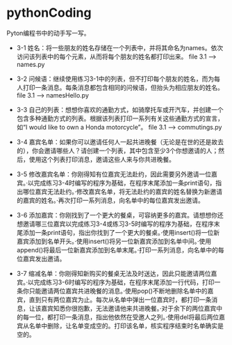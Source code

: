 # pythonCoding
Pyton编程书中的动手写一写。

- 3-1 姓名：将一些朋友的姓名存储在一个列表中，并将其命名为names。依次访问该列表中的每个元素，从而将每个朋友的姓名都打印出来。
file 3.1 --> names.py

- 3-2 问候语：继续使用练习3-1中的列表，但不打印每个朋友的姓名，而为每人打印一条消息。每条消息都包含相同的问候语，但抬头为相应朋友的姓名。
file 3.1 --> namesHello.py

- 3-3 自己的列表：想想你喜欢的通勤方式，如骑摩托车或开汽车，并创建一个包含多种通勤方式的列表。根据该列表打印一系列有关这些通勤方式的宣言，如“I would like to own a Honda motorcycle”。
file 3.1 --> commutings.py

- 3-4 嘉宾名单：如果你可以邀请任何人一起共进晚餐（无论是在世的还是故去的），你会邀请哪些人？请创建一个列表，其中包含至少3个你想邀请的人；然后，使用这个列表打印消息，邀请这些人来与你共进晚餐。

- 3-5 修改嘉宾名单：你刚得知有位嘉宾无法赴约，因此需要另外邀请一位嘉宾。·以完成练习3-4时编写的程序为基础，在程序末尾添加一条print语句，指出哪位嘉宾无法赴约。·修改嘉宾名单，将无法赴约的嘉宾的姓名替换为新邀请的嘉宾的姓名。·再次打印一系列消息，向名单中的每位嘉宾发出邀请。

- 3-6 添加嘉宾：你刚找到了一个更大的餐桌，可容纳更多的嘉宾。请想想你还想邀请哪三位嘉宾以完成练习3-4或练习3-5时编写的程序为基础，在程序末尾添加一条print语句，指出你找到了一个更大的餐桌。·使用insert()将一位新嘉宾添加到名单开头。·使用insert()将另一位新嘉宾添加到名单中间。·使用append()将最后一位新嘉宾添加到名单末尾。·打印一系列消息，向名单中的每位嘉宾发出邀请。

- 3-7 缩减名单：你刚得知新购买的餐桌无法及时送达，因此只能邀请两位嘉宾。·以完成练习3-6时编写的程序为基础，在程序末尾添加一行代码，打印一条你只能邀请两位嘉宾共进晚餐的消息。·使用pop()不断地删除名单中的嘉宾，直到只有两位嘉宾为止。每次从名单中弹出一位嘉宾时，都打印一条消息，让该嘉宾知悉你很抱歉，无法邀请他来共进晚餐。·对于余下的两位嘉宾中的每一位，都打印一条消息，指出他依然在受邀人之列。·使用del将最后两位嘉宾从名单中删除，让名单变成空的。打印该名单，核实程序结束时名单确实是空的。